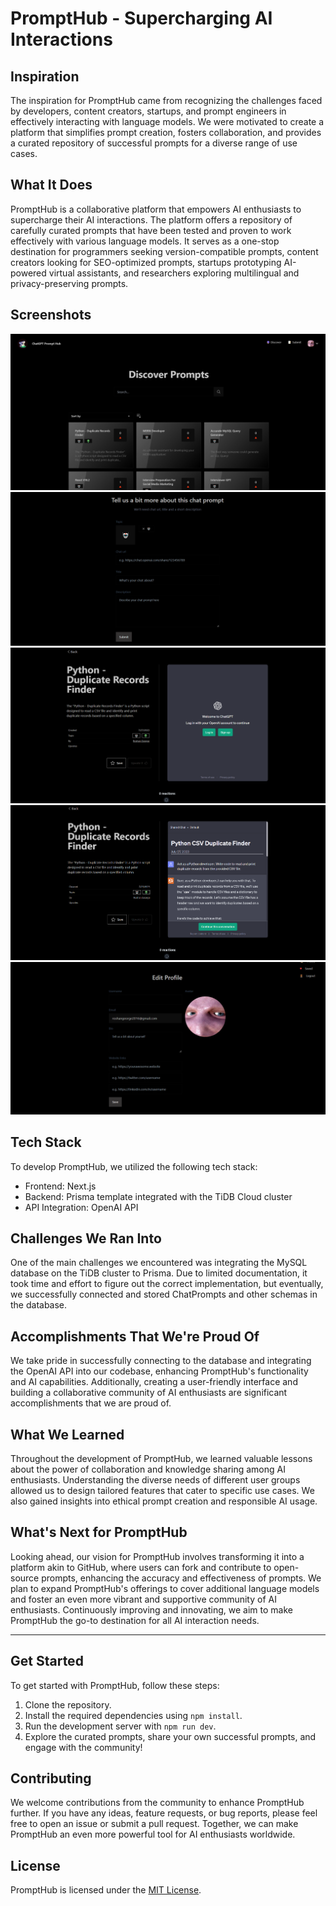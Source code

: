 # PromptHub - Supercharging AI Interactions

## Inspiration

The inspiration for PromptHub came from recognizing the challenges faced by developers, content creators, startups, and prompt engineers in effectively interacting with language models. We were motivated to create a platform that simplifies prompt creation, fosters collaboration, and provides a curated repository of successful prompts for a diverse range of use cases.

## What It Does

PromptHub is a collaborative platform that empowers AI enthusiasts to supercharge their AI interactions. The platform offers a repository of carefully curated prompts that have been tested and proven to work effectively with various language models. It serves as a one-stop destination for programmers seeking version-compatible prompts, content creators looking for SEO-optimized prompts, startups prototyping AI-powered virtual assistants, and researchers exploring multilingual and privacy-preserving prompts.

## Screenshots

![Dashboard](Screenshots/screenshot1.png)
![Publish Prompt](Screenshots/screenshot2.png)
![Interact with a prompt](Screenshots/screenshot3.png)
![Continue through ChatGPT](Screenshots/screenshot4.png)
![Update your profile](Screenshots/screenshot5.png)

## Tech Stack

To develop PromptHub, we utilized the following tech stack:

- Frontend: Next.js
- Backend: Prisma template integrated with the TiDB Cloud cluster
- API Integration: OpenAI API

## Challenges We Ran Into

One of the main challenges we encountered was integrating the MySQL database on the TiDB cluster to Prisma. Due to limited documentation, it took time and effort to figure out the correct implementation, but eventually, we successfully connected and stored ChatPrompts and other schemas in the database.

## Accomplishments That We're Proud Of

We take pride in successfully connecting to the database and integrating the OpenAI API into our codebase, enhancing PromptHub's functionality and AI capabilities. Additionally, creating a user-friendly interface and building a collaborative community of AI enthusiasts are significant accomplishments that we are proud of.

## What We Learned

Throughout the development of PromptHub, we learned valuable lessons about the power of collaboration and knowledge sharing among AI enthusiasts. Understanding the diverse needs of different user groups allowed us to design tailored features that cater to specific use cases. We also gained insights into ethical prompt creation and responsible AI usage.

## What's Next for PromptHub

Looking ahead, our vision for PromptHub involves transforming it into a platform akin to GitHub, where users can fork and contribute to open-source prompts, enhancing the accuracy and effectiveness of prompts. We plan to expand PromptHub's offerings to cover additional language models and foster an even more vibrant and supportive community of AI enthusiasts. Continuously improving and innovating, we aim to make PromptHub the go-to destination for all AI interaction needs.

---

## Get Started

To get started with PromptHub, follow these steps:

1. Clone the repository.
2. Install the required dependencies using `npm install`. 
3. Run the development server with `npm run dev`.
4. Explore the curated prompts, share your own successful prompts, and engage with the community!

## Contributing

We welcome contributions from the community to enhance PromptHub further. If you have any ideas, feature requests, or bug reports, please feel free to open an issue or submit a pull request. Together, we can make PromptHub an even more powerful tool for AI enthusiasts worldwide.

## License

PromptHub is licensed under the [MIT License](LICENSE).
